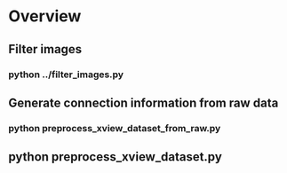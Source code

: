 # Overview

## Filter images
### python ../filter_images.py
## Generate connection information from raw data
### python preprocess_xview_dataset_from_raw.py
## python preprocess_xview_dataset.py
